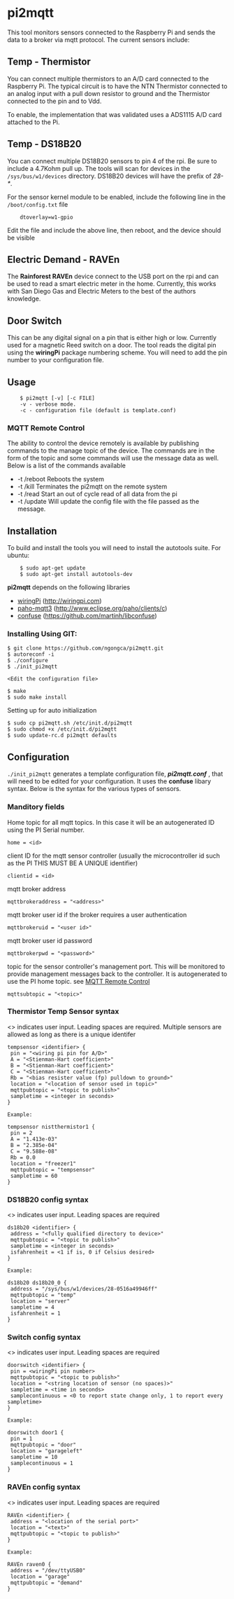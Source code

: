 # pi2mqtt

This tool monitors sensors connected to the Raspberry Pi and sends the data to a
broker via mqtt protocol.  The current sensors include:
## Temp - Thermistor
You can connect multiple thermistors to an A/D card connected to the Raspberry Pi.  The typical circuit is to have the NTN Thermistor connected to an analog input with a pull down resistor to ground and the Thermistor connected to the pin and to Vdd.  

To enable, the implementation that was validated uses a ADS1115 A/D card attached to the Pi.
## Temp -  DS18B20
You can connect multiple DS18B20 sensors to pin 4 of the rpi.  Be sure to include 
a 4.7Kohm pull up.  The tools will scan for devices in the `/sys/bus/w1/devices` directory.  DS18B20 devices will have the prefix of _28-\*_.
	
For the sensor kernel module to be enabled, include the following line in the `/boot/config.txt` file
```
	dtoverlay=w1-gpio
```
Edit the file and include the above line, then reboot, and the device should be visible
## Electric Demand - RAVEn
The **Rainforest RAVEn** device connect to the USB port on the rpi and can be used 
to read a smart electric meter in the home.  Currently, this works with San Diego Gas and Electric Meters to the best of the authors knowledge.
## Door Switch
This can be any digital signal on a pin that is either high or low.  Currently used for a magnetic Reed switch on a door.  The tool reads the digital pin using the **wiringPi** package numbering scheme.  You will need to add the pin number to your configuration file.
## Usage
```
    $ pi2mqtt [-v] [-c FILE]
    -v - verbose mode.
    -c - configuration file (default is template.conf)
```
### MQTT Remote Control
The ability to control the device remotely is available by publishing commands to the manage topic of the device. The commands are in the form of the topic and some commands will use the message data as well.  Below is a list of the commands available
* -t <device management topic>/reboot   Reboots the system
* -t <device management topic>/kill     Terminates the pi2mqtt on the remote system
* -t <device management topic>/read     Start an out of cycle read of all data from the pi
* -t <device management topic>/update   Will update the config file with the file passed as the message.

## Installation
To build and install the tools you will need to install the autotools suite.  For ubuntu:
```
    $ sudo apt-get update
    $ sudo apt-get install autotools-dev
```
**pi2mqtt** depends on the following libraries
* [wiringPi](http://wiringpi.com) (http://wiringpi.com)
* [paho-mqtt3](http://www.eclipse.org/paho/clients/c) (http://www.eclipse.org/paho/clients/c)
* [confuse](https://github.com/martinh/libconfuse) (https://github.com/martinh/libconfuse)


### Installing Using GIT:
```
$ git clone https://github.com/ngongca/pi2mqtt.git
$ autoreconf -i
$ ./configure
$ ./init_pi2mqtt

<Edit the configuration file>

$ make
$ sudo make install
```
Setting up for auto initialization
```
$ sudo cp pi2mqtt.sh /etc/init.d/pi2mqtt
$ sudo chmod +x /etc/init.d/pi2mqtt
$ sudo update-rc.d pi2mqtt defaults
```
## Configuration
`./init_pi2mqtt` generates a template configuration file, ___pi2mqtt.conf___ , that will need to be edited for your configuration.  It uses the **confuse** libary syntax. Below is the syntax for the various types of sensors.
### Manditory fields
Home topic for all mqtt topics.  In this case it will be an autogenerated ID using the PI Serial number.
```
home = <id>
```
client ID for the mqtt sensor controller (usually the microcontroller id such as the PI  THIS MUST BE A UNIQUE identifier)
```
clientid = <id>
```
mqtt broker address
```
mqttbrokeraddress = "<address>"
```
mqtt broker user id if the broker requires a user authentication
```
mqttbrokeruid = "<user id>"
```
mqtt broker user id password
```
mqttbrokerpwd = "<password>"
```
topic for the sensor controller's management port. This will be monitored to provide management messages back to the controller.  It is autogenerated to use the PI home topic. see [MQTT Remote Control](#mqtt-remote-control)
```
mqttsubtopic = "<topic>"
```
### Thermistor Temp Sensor syntax
<> indicates user input.  Leading spaces are required. Multiple sensors are allowed as long as there is a unique identifer
```
tempsensor <identifier> {
 pin = "<wiring pi pin for A/D>"
 A = "<Stienman-Hart coefficient>"
 B = "<Stienman-Hart coefficient>"
 C = "<Stienman-Hart coefficient>"
 Rb = "<bias resister value (fp) pulldown to ground>"
 location = "<location of sensor used in topic>"
 mqttpubtopic = "<topic to publish>"
 sampletime = <integer in seconds>
}

Example:

tempsensor nistthermistor1 {
 pin = 2
 A = "1.413e-03"
 B = "2.385e-04"
 C = "9.588e-08"
 Rb = 0.0
 location = "freezer1"
 mqttpubtopic = "tempsensor"
 sampletime = 60
}

```
### DS18B20 config syntax
<> indicates user input.  Leading spaces are required
```
ds18b20 <identifier> {
 address = "<fully qualified directory to device>"
 mqttpubtopic = "<topic to publish>"
 sampletime = <integer in seconds>
 isfahrenheit = <1 if is, 0 if Celsius desired>
}

Example:

ds18b20 ds18b20_0 {
 address = "/sys/bus/w1/devices/28-0516a49946ff"
 mqttpubtopic = "temp"
 location = "server"
 sampletime = 4
 isfahrenheit = 1
}
```
### Switch config syntax
<> indicates user input.  Leading spaces are required
```
doorswitch <identifier> {
 pin = <wiringPi pin number>
 mqttpubtopic = "<topic to publish>"
 location = "<string location of sensor (no spaces)>"
 sampletime = <time in seconds>
 samplecontinuous = <0 to report state change only, 1 to report every sampletime>
}

Example:

doorswitch door1 {
 pin = 1
 mqttpubtopic = "door"
 location = "garageleft"
 sampletime = 10
 samplecontinuous = 1
}
```
### RAVEn config syntax 
<> indicates user input.  Leading spaces are required
```
RAVEn <identifier> {
 address = "<location of the serial port>"
 location = "<text>"
 mqttpubtopic = "<topic to publish>"
}

Example:

RAVEn raven0 {
 address = "/dev/ttyUSB0"
 location = "garage"
 mqttpubtopic = "demand"
}

```






